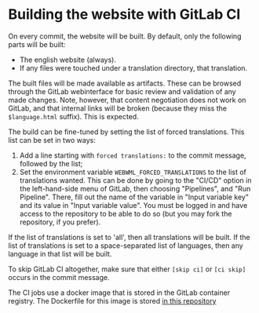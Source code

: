 Building the website with GitLab CI
===================================

On every commit, the website will be built. By default, only the
following parts will be built:

- The english website (always).
- If any files were touched under a translation directory, that
  translation.

The built files will be made available as artifacts. These can be
browsed through the GitLab webinterface for basic review and validation
of any made changes. Note, however, that content negotiation does not
work on GitLab, and that internal links will be broken (because they
miss the `$language.html` suffix). This is expected.

The build can be fine-tuned by setting the list of forced translations.
This list can be set in two ways:

1. Add a line starting with `forced translations:` to the commit
   message, followed by the list;
2. Set the environment variable `WEBWML_FORCED_TRANSLATIONS` to the
   list of translations wanted. This can be done by going to the "CI/CD"
   option in the left-hand-side menu of GitLab, then choosing
   "Pipelines", and "Run Pipeline". There, fill out the name of the
   variable in "Input variable key" and its value in "Input variable
   value". You must be logged in and have access to the repository to be
   able to do so (but you may fork the repository, if you prefer).

If the list of translations is set to 'all', then all translations will
be built. If the list of translations is set to a space-separated list
of languages, then any language in that list will be built.

To skip GitLab CI altogether, make sure that either `[skip ci]` or `[ci
skip]` occurs in the commit message.

The CI jobs use a docker image that is stored in the GitLab container
registry. The Dockerfile for this image is stored [in this
repository](docker-image/Dockerfile)
